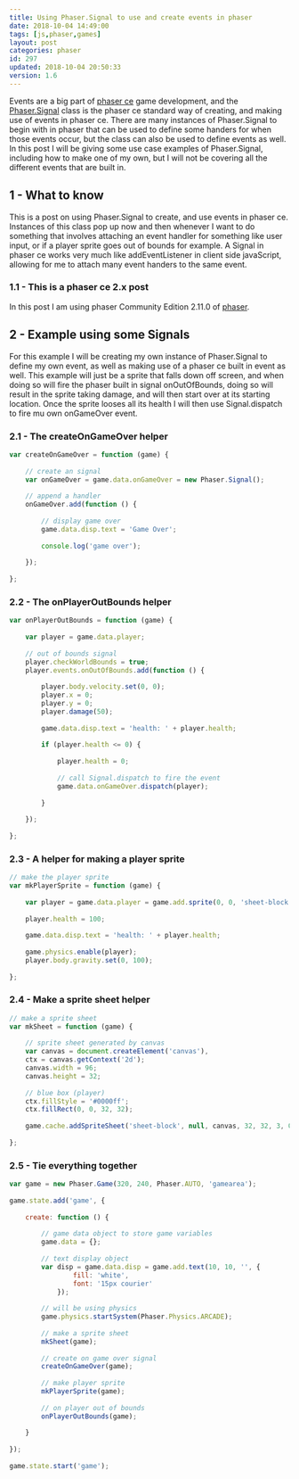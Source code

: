 ```yaml
---
title: Using Phaser.Signal to use and create events in phaser
date: 2018-10-04 14:49:00
tags: [js,phaser,games]
layout: post
categories: phaser
id: 297
updated: 2018-10-04 20:50:33
version: 1.6
---
```


Events are a big part of [phaser ce](https://photonstorm.github.io/phaser-ce/index.html) game development, and the [Phaser.Signal](https://photonstorm.github.io/phaser-ce/Phaser.Signal.html) class is the phaser ce standard way of creating, and making use of events in phaser ce. There are many instances of Phaser.Signal to begin with in phaser that can be used to define some handers for when those events occur, but the class can also be used to define events as well. In this post I will be giving some use case examples of Phaser.Signal, including how to make one of my own, but  I will not be covering all the different events that are built in. 

<!-- more -->

## 1 - What to know

This is a post on using Phaser.Signal to create, and use events in phaser ce. Instances of this class pop up now and then whenever I want to do something that involves attaching an event handler for something like user input, or if a player sprite goes out of bounds for example. A Signal in phaser ce works very much like addEventListener in client side javaScript, allowing for me to attach many event handers to the same event.

### 1.1 - This is a phaser ce 2.x post

In this post I am using phaser Community Edition 2.11.0 of [phaser](https://phaser.io/).

## 2 - Example using some Signals

For this example I will be creating my own instance of Phaser.Signal to define my own event, as well as making use of a phaser ce built in event as well. This example will just be a sprite that falls down off screen, and when doing so will fire the phaser built in signal onOutOfBounds, doing so will result in the sprite taking damage, and will then start over at its starting location. Once the sprite looses all its health I will then use Signal.dispatch to fire mu own onGameOver event.

### 2.1 - The createOnGameOver helper

```js
var createOnGameOver = function (game) {
 
    // create an signal
    var onGameOver = game.data.onGameOver = new Phaser.Signal();
 
    // append a handler
    onGameOver.add(function () {
 
        // display game over
        game.data.disp.text = 'Game Over';
 
        console.log('game over');
 
    });
 
};
```

### 2.2 - The onPlayerOutBounds helper

```js
var onPlayerOutBounds = function (game) {
 
    var player = game.data.player;
 
    // out of bounds signal
    player.checkWorldBounds = true;
    player.events.onOutOfBounds.add(function () {
 
        player.body.velocity.set(0, 0);
        player.x = 0;
        player.y = 0;
        player.damage(50);
 
        game.data.disp.text = 'health: ' + player.health;
 
        if (player.health <= 0) {
 
            player.health = 0;
 
            // call Signal.dispatch to fire the event
            game.data.onGameOver.dispatch(player);
 
        }
 
    });
 
};
```

### 2.3 - A helper for making a player sprite

```js
// make the player sprite
var mkPlayerSprite = function (game) {
 
    var player = game.data.player = game.add.sprite(0, 0, 'sheet-block', 0);
 
    player.health = 100;
 
    game.data.disp.text = 'health: ' + player.health;
 
    game.physics.enable(player);
    player.body.gravity.set(0, 100);
 
};
```

### 2.4 - Make a sprite sheet helper

```js
// make a sprite sheet
var mkSheet = function (game) {
 
    // sprite sheet generated by canvas
    var canvas = document.createElement('canvas'),
    ctx = canvas.getContext('2d');
    canvas.width = 96;
    canvas.height = 32;
 
    // blue box (player)
    ctx.fillStyle = '#0000ff';
    ctx.fillRect(0, 0, 32, 32);
 
    game.cache.addSpriteSheet('sheet-block', null, canvas, 32, 32, 3, 0, 0);
 
};
```

### 2.5 - Tie everything together

```js
var game = new Phaser.Game(320, 240, Phaser.AUTO, 'gamearea');
 
game.state.add('game', {
 
    create: function () {
 
        // game data object to store game variables
        game.data = {};
 
        // text display object
        var disp = game.data.disp = game.add.text(10, 10, '', {
                fill: 'white',
                font: '15px courier'
            });
 
        // will be using physics
        game.physics.startSystem(Phaser.Physics.ARCADE);
 
        // make a sprite sheet
        mkSheet(game);
 
        // create on game over signal
        createOnGameOver(game);
 
        // make player sprite
        mkPlayerSprite(game);
 
        // on player out of bounds
        onPlayerOutBounds(game);
 
    }
 
});
 
game.state.start('game');
```
